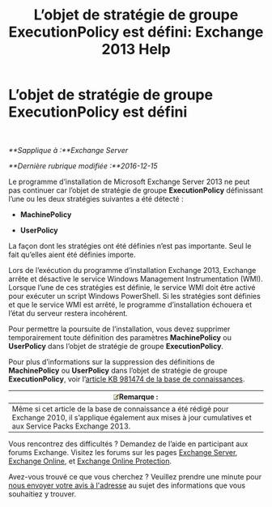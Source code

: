 ﻿---
title: 'L’objet de stratégie de groupe ExecutionPolicy est défini: Exchange 2013 Help'
TOCTitle: L’objet de stratégie de groupe ExecutionPolicy est défini
ms:assetid: 63de83e2-9a6b-4f57-85b9-df445bea18dd
ms:mtpsurl: https://technet.microsoft.com/fr-fr/library/ms.exch.setupreadiness.powershellexecutionpolicycheckset(v=EXCHG.150)
ms:contentKeyID: 61204570
ms.date: 04/24/2018
mtps_version: v=EXCHG.150
ms.translationtype: HT
---

# L’objet de stratégie de groupe ExecutionPolicy est défini

 

_**Sapplique à :**Exchange Server_

_**Dernière rubrique modifiée :**2016-12-15_

Le programme d’installation de Microsoft Exchange Server 2013 ne peut pas continuer car l’objet de stratégie de groupe **ExecutionPolicy** définissant l’une ou les deux stratégies suivantes a été détecté :

  - **MachinePolicy**

  - **UserPolicy**

La façon dont les stratégies ont été définies n’est pas importante. Seul le fait qu’elles aient été définies importe.

Lors de l’exécution du programme d’installation Exchange 2013, Exchange arrête et désactive le service Windows Management Instrumentation (WMI). Lorsque l’une de ces stratégies est définie, le service WMI doit être activé pour exécuter un script Windows PowerShell. Si les stratégies sont définies et que le service WMI est arrêté, le programme d’installation échouera et l’état du serveur restera incohérent.

Pour permettre la poursuite de l’installation, vous devez supprimer temporairement toute définition des paramètres **MachinePolicy** ou **UserPolicy** dans l’objet de stratégie de groupe **ExecutionPolicy**.

Pour plus d’informations sur la suppression des définitions de **MachinePolicy** ou **UserPolicy** dans l’objet de stratégie de groupe **ExecutionPolicy**, voir l’[article KB 981474 de la base de connaissances](https://go.microsoft.com/fwlink/?linkid=3052%26kbid=981474).

<table>
<thead>
<tr class="header">
<th><img src="images/JJ159664.note(EXCHG.150).gif" title="Remarque" alt="Remarque" />Remarque :</th>
</tr>
</thead>
<tbody>
<tr class="odd">
<td>Même si cet article de la base de connaissance a été rédigé pour Exchange 2010, il s’applique également aux mises à jour cumulatives et aux Service Packs Exchange 2013.</td>
</tr>
</tbody>
</table>


Vous rencontrez des difficultés ? Demandez de l’aide en participant aux forums Exchange. Visitez les forums sur les pages [Exchange Server](https://go.microsoft.com/fwlink/p/?linkid=60612), [Exchange Online](https://go.microsoft.com/fwlink/p/?linkid=267542), et [Exchange Online Protection](https://go.microsoft.com/fwlink/p/?linkid=285351).

Avez-vous trouvé ce que vous cherchez ? Veuillez prendre une minute pour [nous envoyer votre avis à l'adresse](mailto:exsetuphelpfeedback@microsoft.com?subject=exchange%202013%20setup%20help%20feedback) au sujet des informations que vous souhaitiez y trouver.


